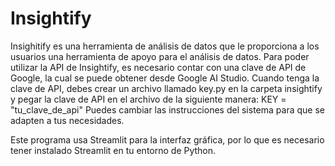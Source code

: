 # Insightify

Insighitify es una herramienta de análisis de datos que le proporciona a los usuarios una herramienta de apoyo para el análisis de datos.
Para poder utilizar la API de Insightify, es necesario contar con una clave de API de Google, la cual se puede obtener desde Google AI Studio.
Cuando tenga la clave de API, debes crear un archivo llamado key.py en la carpeta insightify y pegar la clave de API en el archivo de la siguiente manera:
KEY = "tu_clave_de_api"
Puedes cambiar las instrucciones del sistema para que se adapten a tus necesidades.

Este programa usa Streamlit para la interfaz gráfica, por lo que es necesario tener instalado Streamlit en tu entorno de Python.